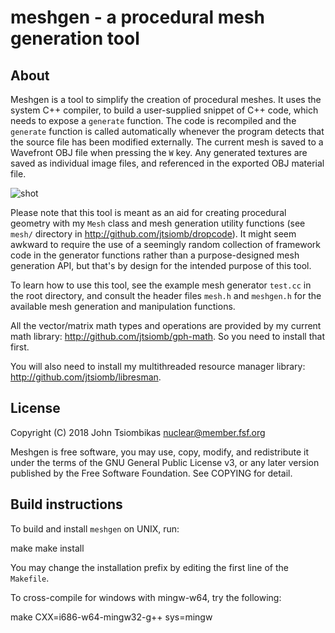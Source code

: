 meshgen - a procedural mesh generation tool
===========================================

About
-----
Meshgen is a tool to simplify the creation of procedural meshes. It uses the
system C++ compiler, to build a user-supplied snippet of C++ code, which needs
to expose a `generate` function. The code is recompiled and the `generate`
function is called automatically whenever the program detects that the source
file has been modified externally. The current mesh is saved to a Wavefront OBJ
file when pressing the `W` key. Any generated textures are saved as individual
image files, and referenced in the exported OBJ material file.

![shot](http://nuclear.mutantstargoat.com/sw/meshgen/img/meshgen640.png)

Please note that this tool is meant as an aid for creating procedural geometry
with my `Mesh` class and mesh generation utility functions (see `mesh/`
directory in http://github.com/jtsiomb/dropcode). It might seem awkward to
require the use of a seemingly random collection of framework code in the
generator functions rather than a purpose-designed mesh generation API, but
that's by design for the intended purpose of this tool.

To learn how to use this tool, see the example mesh generator `test.cc` in the
root directory, and consult the header files `mesh.h` and `meshgen.h` for the
available mesh generation and manipulation functions.

All the vector/matrix math types and operations are provided by my current math
library: http://github.com/jtsiomb/gph-math. So you need to install that first.

You will also need to install my multithreaded resource manager library:
http://github.com/jtsiomb/libresman.

License
-------
Copyright (C) 2018 John Tsiombikas <nuclear@member.fsf.org>

Meshgen is free software, you may use, copy, modify, and redistribute it under
the terms of the GNU General Public License v3, or any later version published
by the Free Software Foundation. See COPYING for detail.

Build instructions
------------------
To build and install `meshgen` on UNIX, run:

  make
  make install

You may change the installation prefix by editing the first line of the
`Makefile`.

To cross-compile for windows with mingw-w64, try the following:

  make CXX=i686-w64-mingw32-g++ sys=mingw
